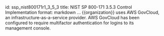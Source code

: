 id: ssp_nist800171r1_3_5_3
title: NIST SP 800-171 3.5.3 Control Implementation
format: markdown
...
{{organization}} uses AWS GovCloud, an infrastructure-as-a-service provider. AWS GovCloud has been configured to require multifactor authentication for logins to its management console.

